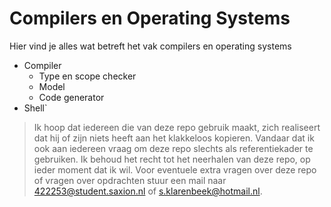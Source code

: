 # Compilers en Operating Systems


Hier vind je alles wat betreft het vak compilers en operating systems

  - Compiler
    - Type en scope checker
    - Model
    - Code generator
  - Shell`


> Ik hoop dat iedereen die van deze repo gebruik maakt,
> zich realiseert dat hij of zijn niets heeft aan het
> klakkeloos kopieren. Vandaar dat ik ook aan iedereen
> vraag om deze repo slechts als referentiekader te gebruiken. Ik behoud het recht tot het neerhalen van deze repo, op ieder moment dat ik wil. Voor eventuele extra vragen over deze repo of vragen over opdrachten stuur een mail naar 422253@student.saxion.nl of s.klarenbeek@hotmail.nl.
